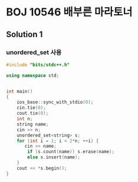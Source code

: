 ﻿# BOJ 10546 배부른 마라토너

## Solution 1

### unordered_set 사용

```c++
#include "bits/stdc++.h"

using namespace std;


int main()
{
    ios_base::sync_with_stdio(0);
    cin.tie(0);
    cout.tie(0);
    int n;
    string name;
    cin >> n;
    unordered_set<string> s;
    for (int i = 1; i < 2*n; ++i) {
       cin >> name;
        if (s.count(name)) s.erase(name);
        else s.insert(name);
    }
    cout << *s.begin();
}

```